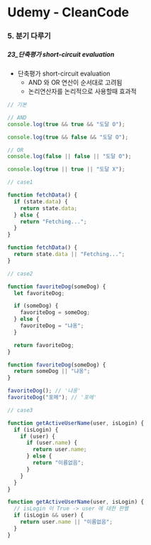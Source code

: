 # Udemy - CleanCode

### 5. 분기 다루기

##### 23_단축평가 short-circuit evaluation



* 단축평가 short-circuit evaluation
  * AND 와 OR 연산이 순서대로 고려됨
  * 논리연산자를 논리적으로 사용할때 효과적



```javascript
// 기본

// AND
console.log(true && true && "도달 O");

console.log(true && false && "도달 O");

// OR
console.log(false || false || "도달 O");

console.log(true || true || "도달 X");

```



```javascript
// case1

function fetchData() {
  if (state.data) {
    return state.data;
  } else {
    return "Fetching...";
  }
}

function fetchData() {
  return state.data || "Fetching...";
}
```



```javascript
// case2

function favoriteDog(someDog) {
  let favoriteDog;

  if (someDog) {
    favoriteDog = someDog;
  } else {
    favoriteDog = "냐옹";
  }

  return favoriteDog;
}

function favoriteDog(someDog) {
  return someDog || "냐옹";
}

favoriteDog(); // '냐옹'
favoriteDog("포메"); // '포메'
```



```javascript
// case3

function getActiveUserName(user, isLogin) {
  if (isLogin) {
    if (user) {
      if (user.name) {
        return user.name;
      } else {
        return "이름없음";
      }
    }
  }
}

function getActiveUserName(user, isLogin) {
  // isLogin 이 True -> user 에 대한 판별
  if (isLogin && user) {
    return user.name || "이름없음";
  }
}
```

